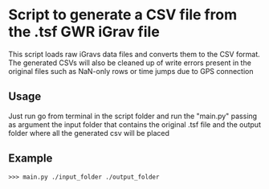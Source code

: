 # Script to generate a CSV file from the .tsf GWR iGrav file
This script loads raw iGravs data files and converts them to the CSV format.
The generated CSVs will also be cleaned up of write errors present in the original files such as NaN-only rows or time jumps due to GPS connection

## Usage

Just run go from terminal in the script folder and run the "main.py" passing as argument the input folder that contains the original .tsf file and the output folder where all the generated csv will be placed 

## Example
    >>> main.py ./input_folder ./output_folder
